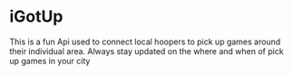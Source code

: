 # iGotUp
This is a fun Api used to connect local hoopers to pick up games around their individual area. Always stay updated on the where and when of pick up games in your city
